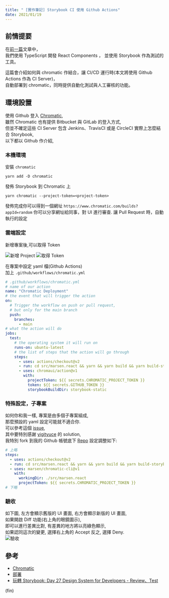 ```yaml
---
title: " [實作筆記] Storybook CI 使用 Github Actions"
date: 2021/01/19
---
```


## 前情提要

在[前一篇](https://blog.marsen.me/2021/01/18/2021/storybook_typescript/)文章中，  
我們使用 TypeScript 開發 React Components ，
並使用 Storybook 作為測試的工具。

這篇會介紹如何與 chromatic 作結合，讓 CI/CD 運行時(本文將使用 Github Actions 作為 CI Server)，  
自動部署到 chromatic，同時提供自動化測試與人工審核的功能。

## 環境設置

使用 Github 登入 [Chromatic](https://www.chromatic.com/),  
雖然 Chromatic 也有提供 Bitbucket 與 GitLab 的登入方式,  
但並不確定這些 CI Server 包含 Jenkins、TravisCI 或是 CircleCI 實際上怎麼結合 Storybook,  
以下都以 Github 作介紹,

### 本機環境

安裝 `chromatic`

```terminal
yarn add -D chromatic
```

發佈 Storybook 到 Chromatic 上

```terminal
yarn chromatic --project-token=<project-token>
```

發佈完成你可以得到一個網址 `https://www.chromatic.com/builds?appId=random`
你可以分享網址給同事，對 UI 進行審查.
讓 Pull Request 時，自動執行的設定

### 雲端設定

新增專案後,可以取得 Token

![新增 Project](/images/2021/chromatic_add_project.jpg)
![取得 Token](/images/2021/chromatic_get_token.jpg)

在專案中設定 yaml 檔(Github Actions)  
加上 `.github/workflows/chromatic.yml`

```yaml
# .github/workflows/chromatic.yml
# name of our action
name: "Chromatic Deployment"
# the event that will trigger the action
on:
  # Trigger the workflow on push or pull request,
  # but only for the main branch
  push:
    branches:
      - main
# what the action will do
jobs:
  test:
    # the operating system it will run on
    runs-on: ubuntu-latest
    # the list of steps that the action will go through
    steps:
      - uses: actions/checkout@v2
      - run: cd src/marsen.react && yarn && yarn build && yarn build-storybook
      - uses: chromaui/action@v1
        with:
          projectToken: ${{ secrets.CHROMATIC_PROJECT_TOKEN }}
          token: ${{ secrets.GITHUB_TOKEN }}
          storybookBuildDir: storybook-static
```

### 特殊設定，子專案

如何你和我一樣, 專案是由多個子專案組成,  
那麼預設的 yaml 設定可能就不適合你.  
可以參考這個 [issue](https://github.com/chromaui/chromatic-cli/issues/197),  
其中要特別感謝 [yigityuce](https://github.com/yigityuce) 的 solution,  
我特別 fork 到我的 Github 帳號底下 [Repo](https://github.com/marsen/chromatic-cli)
設定調整如下:

```yaml
# 上略
steps:
  - uses: actions/checkout@v2
  - run: cd src/marsen.react && yarn && yarn build && yarn build-storybook
  - uses: marsen/chromatic-cli@v1
    with:
      workingDir: ./src/marsen.react
      projectToken: ${{ secrets.CHROMATIC_PROJECT_TOKEN }}
# 下略
```

### 驗收

如下圖, 左方會顯示舊版的 UI 畫面, 右方會顯示新版的 UI 畫面,  
如果開啟 Diff 功能(右上角的眼鏡圖示),  
即可以進行差異比對, 有差異的地方將以亮綠色顯示,  
如果認同這次的變更, 選擇右上角的 Accept 反之, 選擇 Deny.  
![驗收](/images/2021/chromatic_acceptance.jpg)

## 參考

- [Chromatic](https://www.chromatic.com/)
- [部署](https://www.learnstorybook.com/intro-to-storybook/react/en/deploy/)
- [玩轉 Storybook: Day 27 Design System for Developers - Review、Test](https://ithelp.ithome.com.tw/articles/10252055)

(fin)
